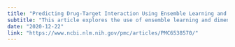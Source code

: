 ```yaml
---
title: "Predicting Drug-Target Interaction Using Ensemble Learning and Dimensionality Reduction Techniques"
subtitle: "This article explores the use of ensemble learning and dimensionality reduction techniques for predicting drug-target interactions."
date: "2020-12-22"
link: "https://www.ncbi.nlm.nih.gov/pmc/articles/PMC6538570/"
---
```

